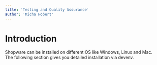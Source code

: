 ```yaml
---
title: 'Testing and Quality Assurance'
author: 'Micha Hobert'
---
```


# Introduction

Shopware can be installed on different OS like Windows, Linux and Mac. The following section gives you detailed installation via devenv.